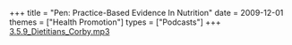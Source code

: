 +++
title = "Pen: Practice-Based Evidence In Nutrition"
date = 2009-12-01
themes = ["Health Promotion"]
types = ["Podcasts"]
+++
[3.5.9_Dietitians_Corby.mp3](/files/3.5.9_Dietitians_Corby.mp3)
